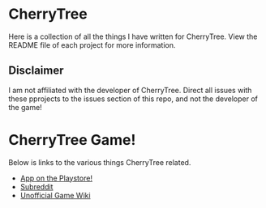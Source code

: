 # CherryTree

Here is a collection of all the things I have written for CherryTree. View the README file of each project for more information.

## Disclaimer

I am not affiliated with the developer of CherryTree. Direct all issues with these pprojects to the issues section of this repo, and not the developer of the game!

# CherryTree Game!

Below is links to the various things CherryTree related.

* [App on the Playstore!](https://play.google.com/store/apps/details?id=uk.playdrop.cherrytree_idletextrpg&hl=en&gl=US)
* [Subreddit](https://www.reddit.com/r/CherryTreeRpg/)
* [Unofficial Game Wiki](https://cherrytree.fandom.com/wiki/CherryTree)